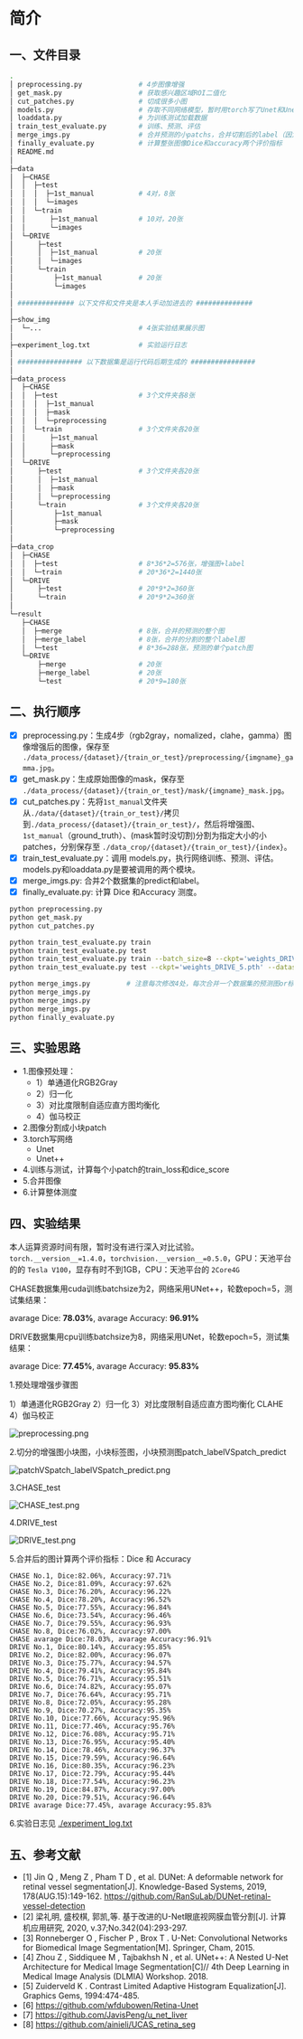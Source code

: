 # 简介

## 一、文件目录

```bash
.
│ preprocessing.py              # 4步图像增强
│ get_mask.py                   # 获取感兴趣区域ROI二值化
│ cut_patches.py                # 切成很多小图
│ models.py                     # 存取不同网络模型，暂时用torch写了Unet和Unet++
│ loaddata.py                   # 为训练测试加载数据
│ train_test_evaluate.py        # 训练、预测、评估
│ merge_imgs.py                 # 合并预测的小patchs，合并切割后的label（因为合并切割图像与原label大小并不一样
│ finally_evaluate.py           # 计算整张图像Dice和accuracy两个评价指标
│ README.md
│
├─data
│  ├─CHASE
│  │  ├─test
│  │  │  ├─1st_manual           # 4对，8张
│  │  │  └─images
│  │  └─train
│  │      ├─1st_manual          # 10对，20张
│  │      └─images
│  └─DRIVE
│      ├─test
│      │  ├─1st_manual          # 20张
│      │  └─images
│      └─train
│          ├─1st_manual         # 20张
│          └─images
│
│ ############## 以下文件和文件夹是本人手动加进去的 ############## 
│
├─show_img
│  └─...                        # 4张实验结果展示图
│
├─experiment_log.txt            # 实验运行日志
│
│ ################ 以下数据集是运行代码后期生成的 ################ 
│
├─data_process
│  ├─CHASE
│  │  ├─test                    # 3个文件夹各8张
│  │  │  ├─1st_manual
│  │  │  ├─mask
│  │  │  └─preprocessing
│  │  └─train                   # 3个文件夹各20张
│  │      ├─1st_manual
│  │      ├─mask
│  │      └─preprocessing
│  └─DRIVE
│      ├─test                   # 3个文件夹各20张
│      │  ├─1st_manual
│      │  ├─mask
│      │  └─preprocessing
│      └─train                  # 3个文件夹各20张
│          ├─1st_manual
│          ├─mask
│          └─preprocessing
│
├─data_crop
│  ├─CHASE
│  │  ├─test                    # 8*36*2=576张，增强图+label
│  │  └─train                   # 20*36*2=1440张
│  └─DRIVE
│      ├─test                   # 20*9*2=360张
│      └─train                  # 20*9*2=360张
│
└─result
   ├─CHASE
   │  ├─merge                   # 8张，合并的预测的整个图
   │  ├─merge_label             # 8张，合并的分割的整个label图
   │  └─test                    # 8*36=288张，预测的单个patch图
   └─DRIVE
       ├─merge                  # 20张
       ├─merge_label            # 20张
       └─test                   # 20*9=180张
```

## 二、执行顺序

- [x] preprocessing.py：生成4步（rgb2gray，nomalized，clahe，gamma）图像增强后的图像，保存至 `./data_process/{dataset}/{train_or_test}/preprocessing/{imgname}_gamma.jpg`。
- [x] get_mask.py：生成原始图像的mask，保存至 `./data_process/{dataset}/{train_or_test}/mask/{imgname}_mask.jpg`。
- [x] cut_patches.py：先将`1st_manual`文件夹从`./data/{dataset}/{train_or_test}/`拷贝到`./data_process/{dataset}/{train_or_test}/`，然后将增强图、`1st_manual`（ground_truth）、(mask暂时没切割)分割为指定大小的小patches，分别保存至 `./data_crop/{dataset}/{train_or_test}/{index}`。
- [x] train_test_evaluate.py：调用 models.py，执行网络训练、预测、评估。models.py和loaddata.py是要被调用的两个模块。
- [x] merge_imgs.py: 合并2个数据集的predict和label。
- [x] finally_evaluate.py: 计算 Dice 和Accuracy 测度。

```bash
python preprocessing.py
python get_mask.py
python cut_patches.py

python train_test_evaluate.py train 
python train_test_evaluate.py test 
python train_test_evaluate.py train --batch_size=8 --ckpt='weights_DRIVE_5.pth' --datasetname='DRIVE' 
python train_test_evaluate.py test --ckpt='weights_DRIVE_5.pth' --datasetname='DRIVE' 

python merge_imgs.py         # 注意每次修改4处，每次合并一个数据集的预测图or标签
python merge_imgs.py
python merge_imgs.py
python merge_imgs.py
python finally_evaluate.py
```

## 三、实验思路

- 1.图像预处理：
  - 1）单通道化RGB2Gray
  - 2）归一化
  - 3）对比度限制自适应直方图均衡化
  - 4）伽马校正
- 2.图像分割成小块patch
- 3.torch写网络
  - Unet
  - Unet++
- 4.训练与测试，计算每个小patch的train_loss和dice_score
- 5.合并图像
- 6.计算整体测度

## 四、实验结果

本人运算资源时间有限，暂时没有进行深入对比试验。`torch.__version__=1.4.0`，`torchvision.__version__=0.5.0`，GPU：天池平台的的 `Tesla V100`，显存有时不到1GB，CPU：天池平台的 `2Core4G`

CHASE数据集用cuda训练batchsize为2，网络采用UNet++，轮数epoch=5，测试集结果：

avarage Dice: **78.03%**, avarage Accuracy: **96.91%**

DRIVE数据集用cpu训练batchsize为8，网络采用UNet，轮数epoch=5，测试集结果：

avarage Dice: **77.45%**, avarage Accuracy: **95.83%**

1.预处理增强步骤图

1）单通道化RGB2Gray 2）归一化 3）对比度限制自适应直方图均衡化 CLAHE 4）伽马校正

![preprocessing.png](./show_img/preprocessing.png)

2.切分的增强图小块图，小块标签图，小块预测图patch_labelVSpatch_predict

![patchVSpatch_labelVSpatch_predict.png](./show_img/patchVSpatch_labelVSpatch_predict.png)

3.CHASE_test

![CHASE_test.png](./show_img/CHASE_test.png)

4.DRIVE_test

![DRIVE_test.png](./show_img/DRIVE_test.png)

5.合并后的图计算两个评价指标：Dice 和 Accuracy

```
CHASE No.1, Dice:82.06%, Accuracy:97.71%
CHASE No.2, Dice:81.09%, Accuracy:97.62%
CHASE No.3, Dice:76.20%, Accuracy:96.22%
CHASE No.4, Dice:78.20%, Accuracy:96.52%
CHASE No.5, Dice:77.55%, Accuracy:96.84%
CHASE No.6, Dice:73.54%, Accuracy:96.46%
CHASE No.7, Dice:79.55%, Accuracy:96.93%
CHASE No.8, Dice:76.02%, Accuracy:97.00%
CHASE avarage Dice:78.03%, avarage Accuracy:96.91%
DRIVE No.1, Dice:80.14%, Accuracy:95.85%
DRIVE No.2, Dice:82.00%, Accuracy:96.07%
DRIVE No.3, Dice:75.77%, Accuracy:94.57%
DRIVE No.4, Dice:79.41%, Accuracy:95.84%
DRIVE No.5, Dice:76.71%, Accuracy:95.51%
DRIVE No.6, Dice:74.82%, Accuracy:95.07%
DRIVE No.7, Dice:76.64%, Accuracy:95.71%
DRIVE No.8, Dice:72.05%, Accuracy:95.28%
DRIVE No.9, Dice:70.27%, Accuracy:95.35%
DRIVE No.10, Dice:77.66%, Accuracy:95.96%
DRIVE No.11, Dice:77.46%, Accuracy:95.76%
DRIVE No.12, Dice:76.08%, Accuracy:95.71%
DRIVE No.13, Dice:76.95%, Accuracy:95.40%
DRIVE No.14, Dice:78.46%, Accuracy:96.37%
DRIVE No.15, Dice:79.59%, Accuracy:96.64%
DRIVE No.16, Dice:80.35%, Accuracy:96.23%
DRIVE No.17, Dice:72.79%, Accuracy:95.44%
DRIVE No.18, Dice:77.54%, Accuracy:96.23%
DRIVE No.19, Dice:84.87%, Accuracy:97.00%
DRIVE No.20, Dice:79.51%, Accuracy:96.64%
DRIVE avarage Dice:77.45%, avarage Accuracy:95.83%
```

6.实验日志见 [./experiment_log.txt](./experiment_log.txt)

## 五、参考文献

- [1] Jin Q ,  Meng Z ,  Pham T D , et al. DUNet: A deformable network for retinal vessel segmentation[J]. Knowledge-Based Systems, 2019, 178(AUG.15):149-162. https://github.com/RanSuLab/DUNet-retinal-vessel-detection
- [2] 梁礼明, 盛校棋, 郭凯,等. 基于改进的U-Net眼底视网膜血管分割[J]. 计算机应用研究, 2020, v.37;No.342(04):293-297.
- [3] Ronneberger O ,  Fischer P ,  Brox T . U-Net: Convolutional Networks for Biomedical Image Segmentation[M]. Springer, Cham, 2015.
- [4] Zhou Z ,  Siddiquee M ,  Tajbakhsh N , et al. UNet++: A Nested U-Net Architecture for Medical Image Segmentation[C]// 4th Deep Learning in Medical Image Analysis (DLMIA) Workshop. 2018.
- [5] Zuiderveld K . Contrast Limited Adaptive Histogram Equalization[J]. Graphics Gems, 1994:474-485.
- [6] https://github.com/wfdubowen/Retina-Unet
- [7] https://github.com/JavisPeng/u_net_liver
- [8] https://github.com/ainieli/UCAS_retina_seg